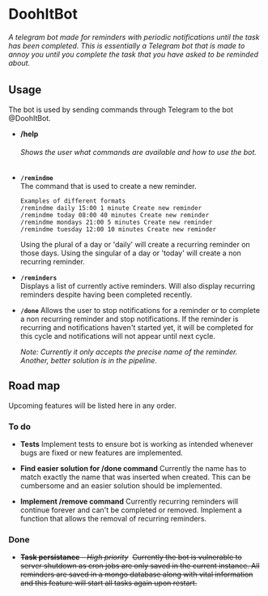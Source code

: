 # DoohItBot
###### A telegram bot made for reminders with periodic notifications until the task has been completed. This is essentially a Telegram bot that is made to annoy you until you complete the task that you have asked to be reminded about.


## Usage
The bot is used by sending commands through Telegram to the bot @DoohItBot.

* **/help** <br/>
  ###### Shows the user what commands are available and how to use the bot.


* **`/remindme`** <br/>
  The command that is used to create a new reminder.<br/>
  ```
  Examples of different formats
  /remindme daily 15:00 1 minute Create new reminder
  /remindme today 08:00 40 minutes Create new reminder
  /remindme mondays 21:00 5 minutes Create new reminder
  /remindme tuesday 12:00 10 minutes Create new reminder
  ```
  Using the plural of a day or 'daily' will create a recurring reminder on those days. Using the singular of a day or 'today' will     create a non recurring reminder.


* **`/reminders`**<br/>
  Displays a list of currently active reminders. Will also display recurring reminders despite having been completed recently.


* **`/done`**
  Allows the user to stop notifications for a reminder or to complete a non recurring reminder and stop notifications. If the   reminder is recurring and notifications haven't started yet, it will be completed for this cycle and notifications will not appear until next cycle.

  *Note: Currently it only accepts the precise name of the reminder. Another, better solution is in the pipeline.*

## Road map

Upcoming features will be listed here in any order.

### To do

* **Tests**
  Implement tests to ensure bot is working as intended whenever bugs are fixed or new features are implemented.

* **Find easier solution for /done command**
  Currently the name has to match exactly the name that was inserted when created. This can be cumbersome and an easier solution should be implemented.

* **Implement /remove command**
  Currently recurring reminders will continue forever and can't be completed or removed. Implement a function that allows the removal of recurring reminders.
  
### Done

* ~~**Task persistance** - *High priority*~~
  ~~Currently the bot is vulnerable to server shutdown as cron jobs are only saved in the current instance. All reminders are saved in a mongo database along with vital information and this feature will start all tasks again upon restart.~~
